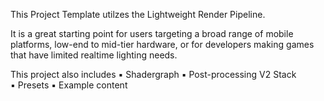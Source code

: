 This Project Template utilzes the Lightweight Render Pipeline. 

It is a great starting point for users targeting a broad range of mobile platforms, low-end to mid-tier hardware, or for developers making games that have limited realtime lighting needs. 

This project also includes 
▪ Shadergraph 
▪ Post-processing V2 Stack  
▪ Presets 
▪ Example content
